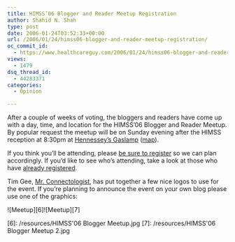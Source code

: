 ```yaml
---
title: HIMSS’06 Blogger and Reader Meetup Registration
author: Shahid N. Shah
type: post
date: 2006-01-24T03:52:33+00:00
url: /2006/01/24/himss06-blogger-and-reader-meetup-registration/
oc_commit_id:
  - https://www.healthcareguy.com/2006/01/24/himss06-blogger-and-reader-meetup-registration/1478768994
views:
  - 1479
dsq_thread_id:
  - 44283371
categories:
  - Opinion

---
```

After a couple of weeks of voting, the bloggers and readers have come up with a day, time, and location for the HIMSS&#8217;06 Blogger and Reader Meetup. By popular request the meetup will be on Sunday evening after the HIMSS reception at 8:30pm at [Hennessey’s Gaslamp][1] ([map][2]).

If you think you&#8217;ll be attending, please [be sure to register][3] so we can plan accordingly. If you&#8217;d like to see who&#8217;s attending, take a look at those who have [already registered][4].

Tim Gee, [Mr. Connectologist][5], has put together a few nice logos to use for the event. If you&#8217;re planning to announce the event on your own blog please use one of the graphics:

 ![Meetup][6]![Meetup][7]

 [1]: http://www.hennesseysgaslamp.com/home.html
 [2]: http://local.google.com/local?f=q&hl=en&q=708+4th+Avenue,+San+Diego,+Ca+92101&btnG=Search
 [3]: https://www.healthcareguy.com/tinc?key=7sSyPffh&formname=HIMMS_2006_blogger_meetup
 [4]: https://www.healthcareguy.com/tinc?key=jJQ1UGzN&formname=HIMMS_2006_blogger_meetup
 [5]: http://www.medicalconnectivity.com
 [6]: /resources/HIMSS'06 Blogger Meetup.jpg
 [7]: /resources/HIMSS'06 Blogger Meetup 2.jpg